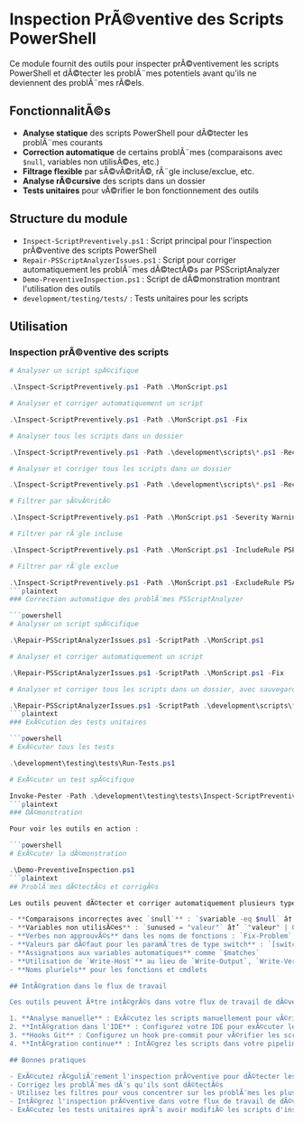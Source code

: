 # Inspection PrÃ©ventive des Scripts PowerShell

Ce module fournit des outils pour inspecter prÃ©ventivement les scripts PowerShell et dÃ©tecter les problÃ¨mes potentiels avant qu'ils ne deviennent des problÃ¨mes rÃ©els.

## FonctionnalitÃ©s

- **Analyse statique** des scripts PowerShell pour dÃ©tecter les problÃ¨mes courants
- **Correction automatique** de certains problÃ¨mes (comparaisons avec `$null`, variables non utilisÃ©es, etc.)
- **Filtrage flexible** par sÃ©vÃ©ritÃ©, rÃ¨gle incluse/exclue, etc.
- **Analyse rÃ©cursive** des scripts dans un dossier
- **Tests unitaires** pour vÃ©rifier le bon fonctionnement des outils

## Structure du module

- `Inspect-ScriptPreventively.ps1` : Script principal pour l'inspection prÃ©ventive des scripts PowerShell
- `Repair-PSScriptAnalyzerIssues.ps1` : Script pour corriger automatiquement les problÃ¨mes dÃ©tectÃ©s par PSScriptAnalyzer
- `Demo-PreventiveInspection.ps1` : Script de dÃ©monstration montrant l'utilisation des outils
- `development/testing/tests/` : Tests unitaires pour les scripts

## Utilisation

### Inspection prÃ©ventive des scripts

```powershell
# Analyser un script spÃ©cifique

.\Inspect-ScriptPreventively.ps1 -Path .\MonScript.ps1

# Analyser et corriger automatiquement un script

.\Inspect-ScriptPreventively.ps1 -Path .\MonScript.ps1 -Fix

# Analyser tous les scripts dans un dossier

.\Inspect-ScriptPreventively.ps1 -Path .\development\scripts\*.ps1 -Recurse

# Analyser et corriger tous les scripts dans un dossier

.\Inspect-ScriptPreventively.ps1 -Path .\development\scripts\*.ps1 -Recurse -Fix

# Filtrer par sÃ©vÃ©ritÃ©

.\Inspect-ScriptPreventively.ps1 -Path .\MonScript.ps1 -Severity Warning

# Filtrer par rÃ¨gle incluse

.\Inspect-ScriptPreventively.ps1 -Path .\MonScript.ps1 -IncludeRule PSPossibleIncorrectComparisonWithNull

# Filtrer par rÃ¨gle exclue

.\Inspect-ScriptPreventively.ps1 -Path .\MonScript.ps1 -ExcludeRule PSAvoidUsingWriteHost
```plaintext
### Correction automatique des problÃ¨mes PSScriptAnalyzer

```powershell
# Analyser un script spÃ©cifique

.\Repair-PSScriptAnalyzerIssues.ps1 -ScriptPath .\MonScript.ps1

# Analyser et corriger automatiquement un script

.\Repair-PSScriptAnalyzerIssues.ps1 -ScriptPath .\MonScript.ps1 -Fix

# Analyser et corriger tous les scripts dans un dossier, avec sauvegarde

.\Repair-PSScriptAnalyzerIssues.ps1 -ScriptPath .\development\scripts\*.ps1 -Fix -CreateBackup
```plaintext
### ExÃ©cution des tests unitaires

```powershell
# ExÃ©cuter tous les tests

.\development\testing\tests\Run-Tests.ps1

# ExÃ©cuter un test spÃ©cifique

Invoke-Pester -Path .\development\testing\tests\Inspect-ScriptPreventively.Tests.ps1
```plaintext
### DÃ©monstration

Pour voir les outils en action :

```powershell
# ExÃ©cuter la dÃ©monstration

.\Demo-PreventiveInspection.ps1
```plaintext
## ProblÃ¨mes dÃ©tectÃ©s et corrigÃ©s

Les outils peuvent dÃ©tecter et corriger automatiquement plusieurs types de problÃ¨mes :

- **Comparaisons incorrectes avec `$null`** : `$variable -eq $null` â†’ `$null -eq $variable`
- **Variables non utilisÃ©es** : `$unused = "valeur"` â†’ `"valeur" | Out-Null`
- **Verbes non approuvÃ©s** dans les noms de fonctions : `Fix-Problem` â†’ `Repair-Problem`
- **Valeurs par dÃ©faut pour les paramÃ¨tres de type switch** : `[switch]$Force = $true` â†’ `[switch]$Force`
- **Assignations aux variables automatiques** comme `$matches`
- **Utilisation de `Write-Host`** au lieu de `Write-Output`, `Write-Verbose`, etc.
- **Noms pluriels** pour les fonctions et cmdlets

## IntÃ©gration dans le flux de travail

Ces outils peuvent Ãªtre intÃ©grÃ©s dans votre flux de travail de dÃ©veloppement de plusieurs faÃ§ons :

1. **Analyse manuelle** : ExÃ©cutez les scripts manuellement pour vÃ©rifier vos scripts
2. **IntÃ©gration dans l'IDE** : Configurez votre IDE pour exÃ©cuter les scripts automatiquement
3. **Hooks Git** : Configurez un hook pre-commit pour vÃ©rifier les scripts avant de les commiter
4. **IntÃ©gration continue** : IntÃ©grez les scripts dans votre pipeline CI/CD

## Bonnes pratiques

- ExÃ©cutez rÃ©guliÃ¨rement l'inspection prÃ©ventive pour dÃ©tecter les problÃ¨mes tÃ´t
- Corrigez les problÃ¨mes dÃ¨s qu'ils sont dÃ©tectÃ©s
- Utilisez les filtres pour vous concentrer sur les problÃ¨mes les plus importants
- IntÃ©grez l'inspection prÃ©ventive dans votre flux de travail de dÃ©veloppement
- ExÃ©cutez les tests unitaires aprÃ¨s avoir modifiÃ© les scripts d'inspection
